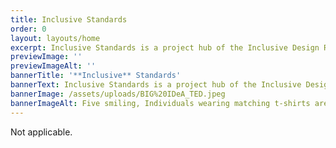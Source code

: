 ```yaml
---
title: Inclusive Standards
order: 0
layout: layouts/home
excerpt: Inclusive Standards is a project hub of the Inclusive Design Research Centre (IDRC). Here, we gather all our efforts related to inclusive standards development. Our work ranges from conducting research with the disability community to inform standards development, drafting seed standards, and actively participating in standards development committees.
previewImage: ''
previewImageAlt: ''
bannerTitle: '**Inclusive** Standards'
bannerText: Inclusive Standards is a project hub of the Inclusive Design Research Centre (IDRC). Here, we gather all our efforts related to inclusive standards development. Our work ranges from conducting research with the disability community to inform standards development, drafting seed standards, and actively participating in standards development committees.
bannerImage: /assets/uploads/BIG%20IDeA_TED.jpeg
bannerImageAlt: Five smiling, Individuals wearing matching t-shirts are at an information table on a sidewalk under an umbrella. One member in the front uses a mobility device.
---
```

Not applicable.
